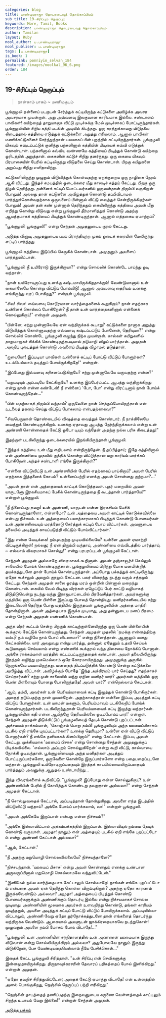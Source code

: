 ```yaml
---
categories: blog
title: பாண்டியராஜா தொடரடைவுத் தொல்காப்பியம்
sub_title: 19-சிரிப்பும் நெருப்பும்
keywords: More, Tamil, Books
description: பாண்டியராஜா தொடரடைவுத் தொல்காப்பியம்
author: Tamilan
layout: Ruby
nool_author: ப.பாண்டியராஜா
nool_publiser: ப.பாண்டியராஜா
tags: [ப.பாண்டியராஜா]
is_book: 1
permalink: ponniyin_selvan_184
featured: /images/noolkal_96_6.png
order: 184
---
```



## 19-சிரிப்பும் நெருப்பும்

> நான்காம் பாகம் ~ மணிமகுடம்

பூங்குழலி தன்னைப் படகுடன் சேர்த்துக் கட்டியிருந்த கட்டுகளை அவிழ்க்க அவசர அவசரமாக முயன்றாள். அது அவ்வளவு இலகுவான காரியமாக இல்லை. சண்டாளப் பாவிகள்! கயிற்றைத் தாறுமாறாக விட்டு முடிச்சுக்கு மேல் முடிச்சாகப் போட்டிருந்தார்கள். பூங்குழலியின் சிறிய கத்தி படகின் அடியில் கிடந்தது. ஒரு கரத்துக்காவது விடுதலை கிடைத்தால் கத்தியை எடுத்துக் கட்டுக்களை அறுத்து எரியலாம். ஆனால் பாவிகள் மணிக்கட்டுகளைச் சேர்த்துத்தான் பலமாகப் பின் புறத்தில் கட்டியிருந்தார்கள். பூங்குழலி மிகவும் கஷ்டப்பட்டுக் குனிந்து பற்களினால் கத்தியின் பிடியைக் கவ்வி எடுத்துக் கொண்டாள். பற்களினால் கவ்விய வண்ணமே கத்தியைப் பிடித்துக் கொண்டு கயிற்றை ஓரிடத்தில் அறுத்தாள். கைகளின் கட்டுச் சிறிது தளர்ந்தது. ஒரு கையை மிகவும் பிரயாசையின் பேரில் கட்டிலிருந்து விடுதலை செய்து கொண்டாள். பிறகு கயிறுகளை அறுப்பது சிறிது எளிதாயிற்று.

கட்டுகளிலிருந்து முழுதும் விடுவித்துக் கொள்வதற்கு ஏறக்குறைய ஒரு நாழிகை நேரம் ஆகி விட்டது. இந்தச் சமயத்தில் ஓடைக்கரை மீது காலடிச் சத்தம் கேட்டது. பிறகு ஒரு நிழல் தெரிந்தது. தன்னைக் கட்டிப் போட்டவர்களில் ஒருவன்தான் திரும்பி வருகிறான் போலும்! அல்லது தான் கட்டுகளை அவிழ்த்துக் கொண்டு தப்பிவிடாமல் பார்த்துக்கொள்வதற்காக ஒருவனைப் பின்னால் விட்டு வைத்துச் சென்றிருக்கிறார்கள் போலும்! அவன் தன் கண் முன்னால் தெரிந்ததும் கையிலிருந்து கத்தியை அவன் மீது எறிந்து கொன்று விடுவது என்று பூங்குழலி தீர்மானித்துக் கொண்டு அதற்கு ஆயத்தமாகக் கத்தியைப் பிடித்துக் கொண்டிருந்தாள். ஆனால் எத்தகைய ஏமாற்றம்?

"பூங்குழலி! பூங்குழலி!" என்று சேந்தன் அமுதனுடைய குரல் கேட்டது.

அடுத்த வினாடி அமுதனுடைய பயப் பிராந்தியுற்ற முகம் ஓடைக் கரையின் மேலிருந்து எட்டிப் பார்த்தது.

பூங்குழலி கத்தியை இடுப்பில் செருகிக் கொண்டாள். அமுதனும் அவளைப் பார்த்துவிட்டான்.

"பூங்குழலி! நீ உயிரோடு இருக்கிறாயா?" என்று சொல்லிக் கொண்டே பாய்ந்து ஓடி வந்தான்.

"நான் உயிரோடிருப்பது உனக்கு கஷ்டமாயிருக்கிறதாக்கும்! வேண்டுமானால் உன் கையாலேயே கொன்று விட்டுப் போய்விடு! ஆனால் அவ்வளவு தைரியம் உனக்கு எங்கிருந்து வரப் போகிறது?" என்றாள் பூங்குழலி.

"சிவ! சிவா! எவ்வளவு கொடூரமான வார்த்தைகளைக் கூறுகிறாய்? நான் எதற்காக உன்னைக் கொல்லப் போகிறேன்? நீ தான் உன் வார்த்தைகளினால் என்னைக் கொல்லுகிறாய்!" என்றான் அமுதன்.

"பின்னே, சற்று முன்னாலேயே ஏன் வந்திருக்கக் கூடாது? கட்டுக்களை நானாக அறுத்து விடுவித்துக் கொள்ளுவதற்கு எவ்வளவு கஷ்டப்பட்டுப் போனேன், தெரியுமா?" என்று சொல்லிக் கொண்டே பூங்குழலி எழுந்து நிற்க முயன்றாள். கால்கள் கயிறுகளில் தாறுமாறாகச் சிக்கிக் கொண்டிருந்தபடியால் தடுமாறி விழப் பார்த்தாள். அமுதன் அலறிப் புடைத்துக் கொண்டு அவளைப் பிடித்து விழாமல் தடுத்தான்.

"ஐயையோ! இப்படியா பாவிகள் உன்னைக் கட்டிப் போட்டு விட்டுப் போனார்கள்? உடம்பெல்லாம் தடித்துப் போயிருக்கிறதே!" என்றான்.

"இப்போது இவ்வளவு கரிசனப்படுகிறாயே? சற்று முன்னாலேயே வருவதற்கு என்ன?"

"மறுபடியும் அப்படியே கேட்கிறாயே? உனக்கு இப்பேர்ப்பட்ட ஆபத்து வந்திருக்கிறது என்று நான் என்ன கண்டேன்! நீ என்னைப் 'போ, போ' என்று விரட்டினாய் நான் போய்க் கொண்டிருந்தேன்..."

"பின் எதற்காகத் திரும்பி வந்தாய்? ஒருவேளை நான் செத்துப்போயிருந்தால் என் உடலைத் தகனம் செய்து விட்டுப் போகலாம் என்பதற்காகவா?"

"சிவபெருமான் தொண்டையில் விஷத்தை வைத்துக் கொண்டார். நீ நாக்கிலேயே வைத்துக் கொண்டிருக்கிறாய். உனக்கு ஏதாவது ஆபத்து நேர்ந்திருக்கலாம் என்று உன் அண்ணி சொன்னதைக் கேட்டு ஓடோ டியும் வந்தேன் அதற்கு நல்ல பரிசு கிடைத்தது!"

இதற்குள் படகிலிருந்து ஓடைக்கரையில் இறங்கியிருந்தாள் பூங்குழலி.

"இந்தக் கத்தியை உன் மீது எறியலாம் என்றிருந்தேன். நீ தப்பித்தாய்; இதே கத்தியினால் என் அண்ணியை முதலில் குத்திக் கொன்று விட்டுத்தான் மறு காரியம் பார்க்கப் போகிறேன் அந்தச் சண்டாளி எங்கே இருக்கிறாள்?"

"என்னை விட்டுவிட்டு உன் அண்ணியின் பேரில் எதற்காகப் பாய்கிறாய்? அவள் பேரில் எதற்காக இத்தனைக் கோபம்? உன்னைப்பற்றி எனக்கு அவள் சொன்னது குற்றமா?..."

"அவள் தான் என் அத்தையைக் காட்டிக் கொடுத்தவள். புதர் மறைவில் அவள் யாருடனோ இரகசியமாகப் பேசிக் கொண்டிருந்ததை நீ கூடத்தான் பார்த்தாயே?" என்றாள் பூங்குழலி.

"நீ நினைப்பது தவறு! உன் அண்ணி, யாருடன் என்ன இரகசியம் பேசிக் கொண்டிருந்தாளோ, என்னமோ? உன் அத்தையை அவள் காட்டிக் கொடுக்கவில்லை என்பது நிச்சயம். உன் அத்தையைப் பலாத்காரமாகப் பிடித்துக் கொண்டு போனவர்கள் உன் அண்ணியையும் மரத்தோடு சேர்த்துக் கட்டிப் போய் விட்டார்கள். அவளுடைய தலையில் அடித்துக் காயப்படுத்தி விட்டும் போய்விட்டார்கள்."

"இது என்ன வேடிக்கை! நம்புவதற்கு முடியவில்லையே? உன்னை அவள் ஏமாற்றி விட்டிருக்கிறாள்! நல்லது; நீ ஏன் திரும்பி வந்தாய், அண்ணியை எவ்விடத்தில் பார்த்தாய், ~ எல்லாம் விவரமாகச் சொல்லு!" என்று பரபரப்புடன் பூங்குழலி கேட்டாள்.

சேந்தன் அமுதன் அவ்வாறே விவரமாகக் கூறினான். அவன் தஞ்சாவூர்ச் செல்லும் சாலையில் போய்க் கொண்டிருந்தான். பூங்குழலியைப் பிரிந்து போக மனமின்றித் தயக்கத்துடனே தான் போய்க் கொண்டிருந்தான். அப்போது பக்கத்துக் காட்டிலிருந்து ஏதோ கூச்சலும் அலறும் குரலும் கேட்டன. பலர் விரைந்து நடந்து வரும் சத்தமும் கேட்டது. சேந்தன் அமுதன் சாலை ஓரத்து மரம் ஒன்றின் பின்னால் மறைந்து கொண்டான். கையில் வேல் பிடித்த வீரர்கள் ஏழெட்டுப் பேர் காட்டு வழியாகத் திடுதிடுவென்று நடந்து வந்து இராஜபாட்டையில் பிரவேசித்தார்கள். அவர்களுக்கு மத்தியில் ஒரு பெண் பிள்ளை இருப்பது போலத் தோன்றியது. மனிதர்களிடையில் சற்று இடைவெளி தெரிந்த போது மத்தியில் இருந்தவள் பூங்குழலியின் அத்தை மாதிரி தோன்றினாள். அவள் அத்தையாக இருக்க முடியாது, அது தன்னுடைய மனப் பிரமை என்று சேந்தன் அமுதன் எண்ணிக் கொண்டான்.

அந்த வீரர் கூட்டம் சென்ற பிறகும் காட்டிற்குள்ளேயிருந்து ஒரு பெண் பிள்ளையின் கூக்குரல் கேட்டுக் கொண்டிருந்தது. சேந்தன் அமுதன் முதலில் 'நமக்கு என்னத்திற்கு வம்பு? நம் வழியே நாம் போய் விடலாமா?' என்று நினைத்தான். ஆனாலும் மனது கேட்கவில்லை. யார் அலறுவது என்று பார்த்து, தன்னால் ஏதேனும் உதவி செய்யக் கூடுமானால் செய்யலாம் என்று எண்ணிக் கூக்குரல் வந்த திசையை நோக்கிப் போனான். அங்கே ராக்கம்மாள் மரத்தில் கட்டப்பட்டிருந்ததைக் கண்டான். அவள் தலையிலிருந்து இரத்தம் வழிந்து முகமெல்லாம் ஒரே கோரமாயிருந்தது. அமுதனுக்கு அருகில் நெருங்கவே பயமாயிருந்தது. மனதைத் திடப்படுத்திக் கொண்டு சென்று கட்டுக்களை அவிழ்த்து விட்டான். அவிழ்க்கும் போதே 'இந்த அக்கிரமம் யார் செய்தது? எதற்காகச் செய்தார்கள்? சற்று முன் சாலையில் வந்து ஏறின மனிதர் யார்? அவர்கள் மத்தியில் ஒரு பெண் பிள்ளையும் போனது போலிருந்ததே! அவள் யார்?' என்றெல்லாம் கேட்டான்.

'ஆம், தம்பி, அவர்கள் உன் பெரியம்மாவைக் கட்டி இழுத்துக் கொண்டு போகிறார்கள். அதைத் தடுப்பதற்கு நான் முயன்றேன். அதற்காகத்தான் என்னை இப்படி அடித்துக் கட்டி விட்டுப் போனார்கள். உன் மாமன் மகளும், பெரியம்மாவும் படகிலேறிப் போய்க் கொண்டிருந்தார்கள். படகிலிருந்துதான் பெரியம்மாவைக் கட்டி இழுத்து வந்தார்கள். பூங்குழலியின் கதி என்ன ஆயிற்றோ தெரியவில்லை ஓடிப்போய்ப் பார்!' என்றாள். சேந்தன் அமுதன் திடுக்கிட்டுப் பூங்குழலியைத் தேடிக் கொண்டு புறப்பட்டான். அச்சமயம் ராக்கம்மாள், 'கொஞ்சம் பொறு தம்பி! பூங்குழலியும் அந்த ஊமைப்பிசாசும் படகில் ஏறி எங்கே புறப்பட்டார்கள்? உனக்கு தெரியுமா? உன்னை ஏன் விட்டு விட்டுப் போனார்கள்? நீ எங்கே தனியாகக் கிளம்பினாய்?' என்று கேட்டாள். இப்படி அவள் கேட்டது, முக்கியமாக 'ஊமைப் பிசாசு' என்று சொன்னது சேந்தன் அமுதனுக்குப் பிடிக்கவில்லை. 'எல்லாம் அப்புறம் சொல்லுகிறேன்' என்று கூறி விட்டு, கால்வாயை நோக்கி ஓடிவந்தான். பூங்குழலியையும் அந்த மனிதர்கள் அடித்துப் போட்டிருப்பார்களோ, ஒருவேளை கொன்றே இருப்பார்களோ என்ற பதைபதைப்புடனே வந்தான். பூங்குழலி உயிரோடிருப்பதையும் இரத்தக் காயமில்லாமலிருப்பதையும் பார்த்ததும் அவனுக்கு ஆறுதல் உண்டாயிற்று...

இந்த விவரங்களைக் கூறிவிட்டு, "பூங்குழலி! இப்போது என்ன சொல்லுகிறாய்? உன் அண்ணியின் பேரில் நீ கோபித்துக் கொண்டது தவறுதான் அல்லவா?" என்று சேந்தன் அமுதன் கேட்டான்.

"நீ சொல்லுவதைக் கேட்டால், அப்படித்தான் தோன்றுகிறது. அவளை எந்த இடத்தில் விட்டுவிட்டு வந்தாய்? அங்கே போய்ப் பார்க்கலாம், வா!" என்றாள் பூங்குழலி.

"அவள் அங்கேயே இருப்பாள் என்பது என்ன நிச்சயம்?"

"அங்கே இல்லாவிட்டால் அக்கம்பக்கத்தில் இருப்பாள். இல்லாவிடில் நம்மை தேடிக் கொண்டு வருவாள். அமுதா! நானும் என் அத்தையும் படகில் ஏறி எங்கே புறப்பட்டோ ம் என்று அண்ணி கேட்டாள் அல்லவா?"

"ஆம், கேட்டாள்."

"நீ அதற்கு மறுமொழி சொல்லவில்லையே? நிச்சயந்தானே?"

"நிச்சயந்தான். 'ஊமைப் பிசாசு' என்று அவள் சொன்னதும் எனக்கு உண்டான அருவருப்பினால் மறுமொழி சொல்லாமலே வந்துவிட்டேன்."

"இனிமேல் நல்ல வார்த்தையாக கேட்டாலும் சொல்லாதே! நாங்கள் எங்கே புறப்பட்டோ ம் என்பதை அவள் ஏன் தெரிந்து கொள்ள விரும்புகிறாள்? அதற்கு ஏதோ காரணம் இருக்கவேண்டும் அல்லவா? அமுதா! அத்தையைப் பிடித்துக் கொண்டு போனவர்களுக்கும் அண்ணிக்கும் தொடர்பு இல்லை என்று நிச்சயமாகச் சொல்ல முடியாது. அண்ணியின் மூலமாக அவர்கள் உளவறிந்து கொண்டு, தங்கள் காரியம் முடிந்ததும், அவளை அடித்துக் கட்டிப் போட்டு விட்டுப் போயிருக்கலாம். அப்படியில்லா விட்டாலும், அண்ணி வேறு ஏதோ துர்நோக்கத்துடனே தான் எங்களைத் தொடர்ந்து வந்திருக்க வேண்டும். ஆகையால் அவளுடன் ஜாக்கிரதையாகவே நடந்துகொள்! முழுவதும் அவளை நம்பி மோசம் போய் விடாதே!..."

"பூங்குழலி! உன் அண்ணியின் சந்நிதானத்தில் உன் அண்ணன் ஊமையாக இருந்து விடுவான் என்று சொல்லியிருக்கிறாய் அல்லவா? அதுபோலவே நானும் இருந்து விடுகிறேன், பேச வேண்டியதையெல்லாம் நீயே பேசிக்கொள்..."

இதைக் கேட்ட பூங்குழலி சிரித்தாள். "உன் சிரிப்பு என் செவிகளுக்கு இன்னமுதாயிருக்கிறது. திருநாவுக்கரசரின் தேவாரப் பதிகத்தைப் போல் இனிக்கிறது." என்றான் அமுதன்.

"ஏதோ தவறிச் சிரித்துவிட்டேன்; அதைக் கேட்டு ஏமாந்து விடாதே! என் உள்ளத்தில் அனல் பொங்குகிறது, நெஞ்சில் நெருப்புப் பற்றி எரிகிறது."

"நெஞ்சின் தாபத்தைத் தணிப்பதற்கு இறைவனுடைய கருணை வெள்ளத்தைக் காட்டிலும் சிறந்த உபாயம் வேறு இல்லை!" என்றான் சேந்தன் அமுதன்.

[அடுத்த பக்கம்](ponniyin_selvan_185)